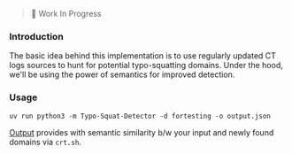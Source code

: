 > 🚧 Work In Progress

### Introduction

The basic idea behind this implementation is to use regularly updated CT logs sources to hunt for potential typo-squatting domains. Under the hood, we'll be using the power of semantics for improved detection.

### Usage

```commandline
uv run python3 -m Typo-Squat-Detector -d fortesting -o output.json
```

[Output](/Typo-Squat-Detector/output.json) provides with semantic similarity b/w your input and newly found domains via `crt.sh`.